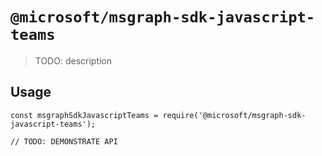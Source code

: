 # `@microsoft/msgraph-sdk-javascript-teams`

> TODO: description

## Usage

```
const msgraphSdkJavascriptTeams = require('@microsoft/msgraph-sdk-javascript-teams');

// TODO: DEMONSTRATE API
```
